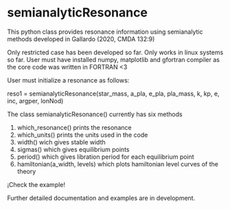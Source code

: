 # semianalyticResonance
This python class provides resonance information using semianalytic methods developed in Gallardo (2020, CMDA 132:9)

Only restricted case has been developed so far.
Only works in linux systems so far.
User must have installed numpy, matplotlib and gfortran compiler as the core code was written in FORTRAN <3 

User must initialize a resonance as follows:

reso1 = semianalyticResonance(star_mass, a_pla, e_pla, pla_mass, k, kp, e, inc, argper, lonNod)

The class semianalyticResonance() currently has six methods
  1) which_resonance() prints the resonance
  2) which_units() prints the units used in the code
  3) width() wich gives stable width
  4) sigmas() which gives equilibrium points
  5) period() which gives libration period for each equilibrium point
  6) hamiltonian(a_width, levels) which plots hamiltonian level curves of the theory

¡Check the example!

Further detailed documentation and examples are in development.
